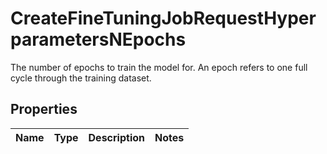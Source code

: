 

# CreateFineTuningJobRequestHyperparametersNEpochs

The number of epochs to train the model for. An epoch refers to one full cycle through the training dataset. 

## Properties

| Name | Type | Description | Notes |
|------------ | ------------- | ------------- | -------------|



